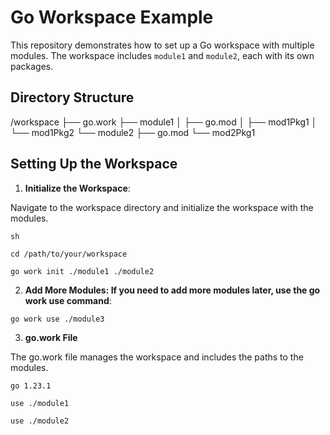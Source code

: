 
# Go Workspace Example

  

This repository demonstrates how to set up a Go workspace with multiple modules. The workspace includes `module1` and `module2`, each with its own packages.

  

## Directory Structure

  

/workspace ├── go.work ├── module1 │ ├── go.mod │ ├── mod1Pkg1 │ └── mod1Pkg2 └── module2 ├── go.mod └── mod2Pkg1

  

## Setting Up the Workspace

  

1.  **Initialize the Workspace**:

Navigate to the workspace directory and initialize the workspace with the modules.

  

```sh```

```cd /path/to/your/workspace```

```go work init ./module1 ./module2```

  

2.  **Add More Modules: If you need to add more modules later, use the go work use command**:

```go work use ./module3```

  
  

3. **go.work File**

The go.work file manages the workspace and includes the paths to the modules.

  
```
go 1.23.1

use ./module1

use ./module2
```